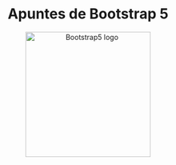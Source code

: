 <div align="center">
    <h1>Apuntes de Bootstrap 5</h1>
</div>


<p align="center">
    <a href="https://getbootstrap.com/" target="blank">
        <img src="/logo_bootstrap.png" width="250" alt="Bootstrap5 logo"/>
    </a>
</p>